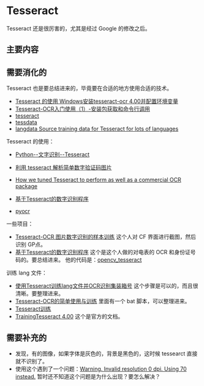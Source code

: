 


# Tesseract

Tesseract 还是很厉害的，尤其是经过 Google 的修改之后。

## 主要内容


## 需要消化的

Tesseract 也是要总结进来的，毕竟要在合适的地方使用合适的技术。
- [Tesseract 的使用 Windows安装tesseract-ocr 4.00并配置环境变量](https://blog.csdn.net/yannanyue1234/article/details/79781569)
- [Tesseract-OCR入门使用（1）-安装包获取和命令行调用](https://blog.csdn.net/u012566751/article/details/54094692)
- [tesseract](https://github.com/charlesw/tesseract)
- [tessdata](https://github.com/tesseract-ocr/tessdata)
- [langdata Source training data for Tesseract for lots of languages](https://github.com/tesseract-ocr/langdata)

Tesseract 的使用：

- [Python--文字识别--Tesseract](https://zhuanlan.zhihu.com/p/31530755)

- [利用 tesseract 解析简单数字验证码图片](https://zhuanlan.zhihu.com/p/27230915)


- [How we tuned Tesseract to perform as well as a commercial OCR package](http://vbridge.co.uk/2012/11/05/how-we-tuned-tesseract-to-perform-as-well-as-a-commercial-ocr-package/)



- [基于Tesseract的数字识别程序](http://taozj.net/201607/simple-digit-recong-base-on-tesseract.html)



- [pyocr](https://github.com/chenjiandongx/pyocr)

一些项目：

- [Tesseract-OCR 图片数字识别的样本训练](https://blog.csdn.net/u012555556/article/details/80666809) 这个人对 CF 界面进行截图，然后识别 GP点。
- [基于Tesseract的数字识别程序](http://taozj.net/201607/simple-digit-recong-base-on-tesseract.html) 这个是这个人做的对电表的 OCR 和身份证号码的。要总结进来。 他的代码是：[opencv_tesseract](https://github.com/taozhijiang/dust_repos/tree/master/opencv_tesseract)

训练 lang 文件：

- [使用Tesseract训练lang文件并OCR识别集装箱号](https://www.jianshu.com/p/5f847d8089ce) 这个步骤是可以的，而且很清晰。要整理进来。
- [Tesseract-OCR的简单使用与训练](https://www.cnblogs.com/cnlian/p/5765871.html) 里面有一个 bat 脚本，可以整理进来。
- [Tesseract训练](http://xiaosheng.me/2015/12/18/article11/)
- [TrainingTesseract 4.00](https://github.com/tesseract-ocr/tesseract/wiki/TrainingTesseract-4.00) 这个是官方的文档。


## 需要补充的

- 发现，有的图像，如果字体是灰色的，背景是黑色的，这时候 tessearct 直接就不识别了。
- 使用这个遇到了一个问题：[Warning. Invalid resolution 0 dpi. Using 70 instead.](https://github.com/tesseract-ocr/tesseract/issues/756) 暂时还不知道这个问题是为什么出现？要怎么解决？
